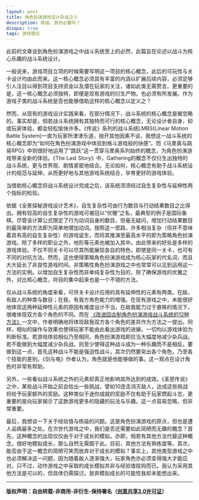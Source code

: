 ```yaml
---
layout: post
title: 角色扮演游戏设计杂谈之③
description: 练级，真的必要吗？
disqus: true
tags: 游戏理论
---
```

此前的文章谈到角色扮演游戏之中战斗系统至上的必然，此篇旨在论述以战斗为核心乐趣的战斗系统设计。

一般说来，游戏项目立项的时候需要写明这一项目的核心概念，此后的可玩性与关卡设计均由此而来。这一核心概念必须具有丰富的内涵以扩展后续内容，必须足够引人注目以得到项目支持资金以及潜在玩家的关注，诸如此类无需赘言。更重要的是，这一核心概念必须独特，即便是现有游戏的衍生产物，也必须有所发展。作为游戏子类的战斗系统是否也能够借助这样的核心概念以定义之？

然而，从现有的游戏设计实践来看，在部分情况下，战斗系统的核心概念是被忽略的。事实却是，倘若战斗系统拥有其独特而可行的核心概念，无论设计者自身，抑或玩家体验，都会轻松愉快许多。《传说》系列的战斗系统LMBS(Linear Motion Battle System)一直为玩家所津津乐道，抛开其他因素不谈，我想这一战斗系统的核心概念即为“如何在角色扮演游戏中体验到格斗游戏般的快感”。而《马里奥与路易RPG》中则很好地运用了“跳跃”这一贯穿马里奥系列始终的概念，为角色扮演游戏带来全新的体验。《The Last Story》中，Gathering的概念不仅衍生出独特的战斗系统，更与世界观、剧情紧密地结合。无论如何，核心概念有助于战斗系统设计的规范与延伸，从而更好地与其他游戏系统结合，孕育更好的游戏体验。

当借助核心概念将战斗系统设计完成之后，该系统须须经过自生复杂性与延伸性两个指标的检验。

依据《全景探秘游戏设计艺术》，自生复杂性可由行为数目与行动结果数目之比得出。拥有较高的自生复杂性的游戏可被冠以“优雅”之名，最典型的例子是国际象棋。尽管该计算公式限定了行为动词自身的数目，但毫无疑问，增加行动结果数目的最简单的方法即为简单地增加动词。按照这一思路，许多相当复杂（但并不意味着具有高的自生复杂性）的游戏诞生，而将其推演至最高水平的即为策略角色扮演游戏。除了多样的职业之外，地形等元素也被加入其中。由此带来的好处是多样的游戏体验。不仅不同关卡可以尽其所能展现各自的特色，即使是同一关卡，也可有不同的对抗方法。然而，这也使得策略角色扮演游戏成为核心玩家的代名词，而且大大延长了非良性游戏时间。非策略性角色扮演游戏之中也常常可以见到运用这一方法的实例。以增加自生复杂性而非单纯复杂性为目的，除了确保游戏的优雅之外，对比核心概念，将目的集中起来也是一个不错的方法。

仅从战斗系统的角度来看，可供关卡设计应用的具有延伸性的元素有两类。在敌，有敌人的种类与数目；在我，有我方角色能力的增强。在现有游戏之中，未能很好地体现这两种延伸性元素的原因有难度设计不当，在敌我能力过于悬殊的情况下，很难体现双方各个角色的不同。而在 [《改进回合制角色扮演游戏战斗系统的12种方法》](http://www.blogger.com/blogger.g?blogID=153248634987660877)一文中，作者明确地将体现敌我双方各个角色的差异作为方法之一提出。同样，相似的操作与效果也使得玩家不能由此看出游戏的进展。一切均以游戏体验为判断标准。若游戏体验相似乃至相同，角色扮演游戏即应当大幅度地减少杂兵战。若不能做到大幅度减少杂兵战，则至少使得这种战斗成为一种乐趣而不是相反。要做到这一点，首先这种战斗不能是强迫性战斗，其次仍然要突出各个角色，乃至各个技能的差别。《剑与电》作者认为，角色就是他能够做的事。这一观点在设计角色时非常有帮助。

另外，一些看似战斗系统之外的元素却真正地影响其所达到的成效。《圣恩传说》之中，某些战斗开始之前会给出一些挑战，譬如10连击消灭敌人，达成这些挑战将给予玩家额外的奖励。这种类似于迷你成就的奖励不仅有助于玩家燃起斗志，更重要的是向玩家揭示了这款游戏更多的隐藏的玩法与乐趣。这一点容易忽略，但非常重要。

最后，我想谈一下关于经验值与练级的问题。这是角色扮演游戏的原点，但也是遭人诟病最多之处。在次世代游戏之中，我们是否还需要如此简陋而无趣的概念？首先，这种概念的出现仅仅由于对于成长的模拟。亦即，倘若有其他方法代替这种概念，很好地模拟成长，那么自然无需囿于此。目前，其他方法有熟练度等。其次，能否由于这一概念的简陋可笑而放弃对于成长的模拟？事实上，其他类型游戏之中也必须解决这一问题，因为随着敌人逐渐强大，玩家角色亦必须变得强大才能应对。只不过，动作游戏之中采取的成长模拟并非与经验值挂钩而已。我认为采用其他方法是可以的，但具体仍需探讨。放弃模拟成长的可能性我却未能想出来。


---
**版权声明：自由转载-非商用-非衍生-保持署名（[创意共享3.0许可证](https://creativecommons.org/licenses/by-nc-nd/3.0/deed.zh)）**